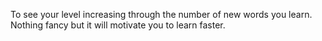 To see your level increasing through the number of new words you learn. Nothing fancy but it will motivate you to learn faster.
